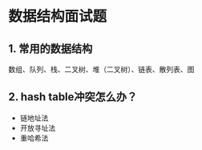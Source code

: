# 数据结构面试题
## 1. 常用的数据结构
数组、队列、栈、二叉树、堆（二叉树）、链表、散列表、图

## 2. hash table冲突怎么办？  
+ 链地址法  
+ 开放寻址法  
+ 重哈希法  

